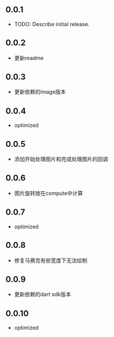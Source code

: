 ## 0.0.1

* TODO: Describe initial release.
  
## 0.0.2

* 更新readme
  
## 0.0.3

* 更新依赖的image版本
  
## 0.0.4

* optimized
  
## 0.0.5

* 添加开始处理图片和完成处理图片的回调
  
## 0.0.6

* 图片旋转放在compute中计算
  
## 0.0.7

* optimized
  
## 0.0.8

* 修复马赛克有些宽度下无法绘制
  
## 0.0.9

* 更新依赖的dart sdk版本
  
## 0.0.10

* optimized
